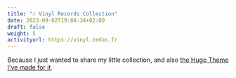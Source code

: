 ```yaml
---
title: "🎶 Vinyl Records Collection"
date: 2023-09-02T19:04:34+02:00
draft: false
weight: 5
activityurl: https://vinyl.zedas.fr
---
```


Because I just wanted to share my little collection, and also [the Hugo Theme I've made for it](https://themes.gohugo.io/themes/vinyl-records-collection-theme/).
